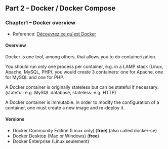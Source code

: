 ## Part 2 – Docker / Docker Compose

### Chapter1 – Docker overview

- Reference: [Découvrez ce qu'est Docker](https://openclassrooms.com/fr/courses/2035766-optimisez-votre-deploiement-en-creant-des-conteneurs-avec-docker/6211349-decouvrez-ce-quest-docker)

#### Overview

Docker is one tool, among others, that allows you to do containerization.

You should run only one process per container, e.g. in a LAMP stack (Linux, Apache, MySQL, PHP), you would create 3 containers: one for Apache, one for MySQL and one for PHP.

A Docker container is originally stateless but can be stateful if necessary. (stateful: e.g. MySQL database, stateless: e.g. HTTP)

A Docker container is immutable. In order to modify the configuration of a container, one must create a new image and re-deploy it.

#### Versions

- Docker Community Edition (Linux only) (**free**) (also called docker-ce)
- Docker Desktop (Mac or Windows) (**free**)
- Docker Enterprise (Linux seulement)
